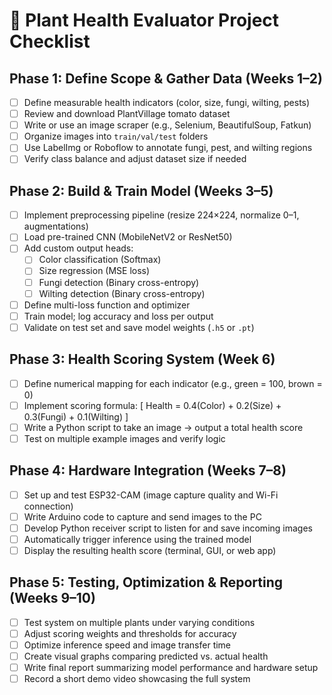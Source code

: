 # 🌿 Plant Health Evaluator Project Checklist

## Phase 1: Define Scope & Gather Data (Weeks 1–2)
- [ ] Define measurable health indicators (color, size, fungi, wilting, pests)
- [ ] Review and download PlantVillage tomato dataset
- [ ] Write or use an image scraper (e.g., Selenium, BeautifulSoup, Fatkun)
- [ ] Organize images into `train/val/test` folders
- [ ] Use LabelImg or Roboflow to annotate fungi, pest, and wilting regions
- [ ] Verify class balance and adjust dataset size if needed

## Phase 2: Build & Train Model (Weeks 3–5)
- [ ] Implement preprocessing pipeline (resize 224×224, normalize 0–1, augmentations)
- [ ] Load pre-trained CNN (MobileNetV2 or ResNet50)
- [ ] Add custom output heads:
  - [ ] Color classification (Softmax)
  - [ ] Size regression (MSE loss)
  - [ ] Fungi detection (Binary cross-entropy)
  - [ ] Wilting detection (Binary cross-entropy)
- [ ] Define multi-loss function and optimizer
- [ ] Train model; log accuracy and loss per output
- [ ] Validate on test set and save model weights (`.h5` or `.pt`)

## Phase 3: Health Scoring System (Week 6)
- [ ] Define numerical mapping for each indicator (e.g., green = 100, brown = 0)
- [ ] Implement scoring formula:
  \[
  Health = 0.4(Color) + 0.2(Size) + 0.3(Fungi) + 0.1(Wilting)
  \]
- [ ] Write a Python script to take an image → output a total health score
- [ ] Test on multiple example images and verify logic

## Phase 4: Hardware Integration (Weeks 7–8)
- [ ] Set up and test ESP32-CAM (image capture quality and Wi-Fi connection)
- [ ] Write Arduino code to capture and send images to the PC
- [ ] Develop Python receiver script to listen for and save incoming images
- [ ] Automatically trigger inference using the trained model
- [ ] Display the resulting health score (terminal, GUI, or web app)

## Phase 5: Testing, Optimization & Reporting (Weeks 9–10)
- [ ] Test system on multiple plants under varying conditions
- [ ] Adjust scoring weights and thresholds for accuracy
- [ ] Optimize inference speed and image transfer time
- [ ] Create visual graphs comparing predicted vs. actual health
- [ ] Write final report summarizing model performance and hardware setup
- [ ] Record a short demo video showcasing the full system